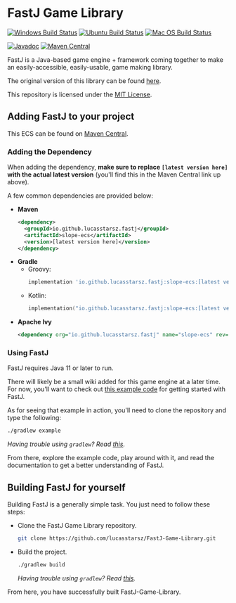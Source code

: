 # FastJ Game Library
[![Windows Build Status][Windows-Build-SVG]][Windows-Build-Action]
[![Ubuntu Build Status][Ubuntu-Build-SVG]][Ubuntu-Build-Action]
[![Mac OS Build Status][MacOS-Build-SVG]][MacOS-Build-Action]

[![Javadoc][JavaDoc-SVG]][JavaDoc]
[![Maven Central][Maven-Central-SVG]][Maven-Central]

FastJ is a Java-based game engine + framework coming together to make an easily-accessible, 
easily-usable, game making library.

The original version of this library can be found [here][fastj-engine link].

This repository is licensed under the [MIT License][MIT-License].


## Adding FastJ to your project
This ECS can be found on [Maven Central][Maven-Central].

### Adding the Dependency
When adding the dependency, **make sure to replace `[latest version here]` with the actual 
latest version** (you'll find this in the Maven Central link up above).

A few common dependencies are provided below:

- **Maven**
  ```xml
  <dependency>
    <groupId>io.github.lucasstarsz.fastj</groupId>
    <artifactId>slope-ecs</artifactId>
    <version>[latest version here]</version>
  </dependency>
  ```
- **Gradle**
    - Groovy:
      ```groovy
      implementation 'io.github.lucasstarsz.fastj:slope-ecs:[latest version here]'
      ```
    - Kotlin:
      ```kotlin
      implementation("io.github.lucasstarsz.fastj:slope-ecs:[latest version here]")
      ```
- **Apache Ivy**
  ```xml
  <dependency org="io.github.lucasstarsz.fastj" name="slope-ecs" rev="[latest version here]" />
  ```

### Using FastJ
FastJ requires Java 11 or later to run.

There will likely be a small wiki added for this game engine at a later time. For now, you'll want 
to check out [this example code][FastJ-Example] for getting started with FastJ.

As for seeing that example in action, you'll need to clone the repository and type the following:
```bash
./gradlew example
```
_Having trouble using `gradlew`? Read [this][Terminals Are Different]._

From there, explore the example code, play around with it, and read the documentation to get a better
understanding of FastJ.


## Building FastJ for yourself
Building FastJ is a generally simple task. You just need to follow these steps:

- Clone the FastJ Game Library repository.
  ```bash
  git clone https://github.com/lucasstarsz/FastJ-Game-Library.git
  ```
- Build the project.
  ```bash
  ./gradlew build
  ```
  _Having trouble using `gradlew`? Read [this][Terminals Are Different]._

From here, you have successfully built FastJ-Game-Library.


[Windows-Build-Action]: https://github.com/lucasstarsz/FastJ-Game-Library/actions?query=workflow%3ABuild-Windows "Windows Build Status"
[Windows-Build-SVG]: https://github.com/lucasstarsz/FastJ-Game-Library/workflows/Build-Windows/badge.svg

[Ubuntu-Build-Action]: https://github.com/lucasstarsz/FastJ-Game-Library/actions?query=workflow%3ABuild-Ubuntu "Ubuntu Build Status"
[Ubuntu-Build-SVG]: https://github.com/lucasstarsz/FastJ-Game-Library/workflows/Build-Ubuntu/badge.svg

[MacOS-Build-Action]: https://github.com/lucasstarsz/FastJ-Game-Library/actions?query=workflow%3ABuild-MacOS "Mac OS Build Status"
[MacOS-Build-SVG]: https://github.com/lucasstarsz/FastJ-Game-Library/workflows/Build-MacOS/badge.svg

[Maven-Central]: https://maven-badges.herokuapp.com/maven-central/io.github.lucasstarsz.fastj/fastj-library "Slope ECS on Maven Central"
[Maven-Central-SVG]: https://maven-badges.herokuapp.com/maven-central/io.github.lucasstarsz.fastj/fastj-library/badge.svg

[JavaDoc]: https://javadoc.io/doc/io.github.lucasstarsz.fastj/fastj-library "Slope ECS Documentation"
[JavaDoc-SVG]: https://javadoc.io/badge2/io.github.lucasstarsz.fastj/fastj-library/javadoc.svg

[fastj-engine link]: https://github.com/lucasstarsz/FastJ-Engine "The original: FastJ Game Engine"

[MIT-License]: LICENSE.txt "MIT Licensing"

[FastJ-Example]: src/example "FastJ Game Library: Example Game"

[Terminals Are Different]: https://gist.github.com/lucasstarsz/9bbc306f8655b916367d557043e498ad "Terminals Access Files Differently"
